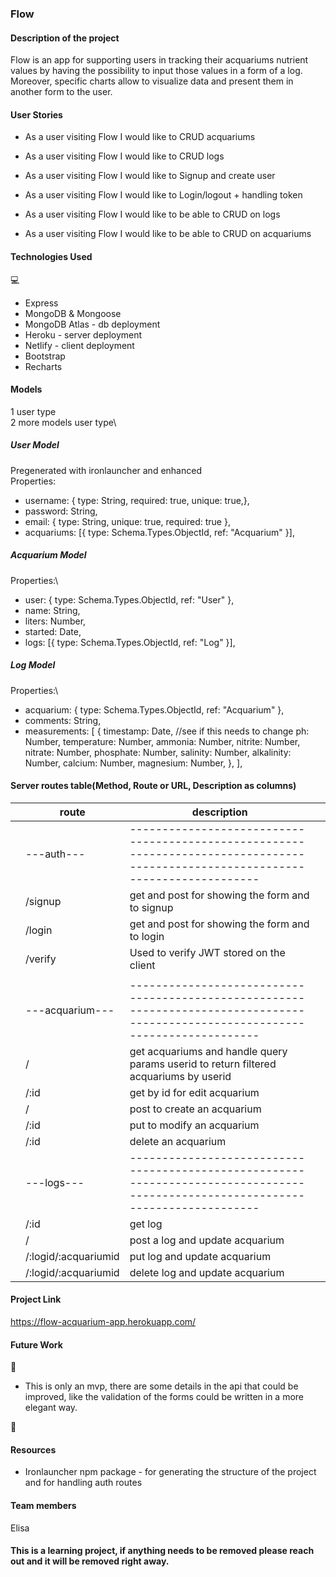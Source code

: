 ### Flow

#### Description of the project

Flow is an app for supporting users in tracking their acquariums nutrient values by having the possibility to input those values in a form of a log. Moreover, specific charts allow to visualize data and present them in another form to the user.

#### User Stories

- As a user visiting Flow I would like to CRUD acquariums

- As a user visiting Flow I would like to CRUD logs

- As a user visiting Flow I would like to Signup and create user

- As a user visiting Flow I would like to Login/logout + handling token

- As a user visiting Flow I would like to be able to CRUD on logs

- As a user visiting Flow I would like to be able to CRUD on acquariums

#### Technologies Used

:computer:

- Express
- MongoDB & Mongoose
- MongoDB Atlas - db deployment
- Heroku - server deployment
- Netlify - client deployment
- Bootstrap
- Recharts

#### Models

1 user type\
2 more models user type\

##### User Model

Pregenerated with ironlauncher and enhanced\
Properties:

- username: { type: String, required: true, unique: true,},
- password: String,
- email: { type: String, unique: true, required: true },
- acquariums: [{ type: Schema.Types.ObjectId, ref: "Acquarium" }],

##### Acquarium Model

Properties:\

- user: { type: Schema.Types.ObjectId, ref: "User" },
- name: String,
- liters: Number,
- started: Date,
- logs: [{ type: Schema.Types.ObjectId, ref: "Log" }],

##### Log Model

Properties:\

- acquarium: { type: Schema.Types.ObjectId, ref: "Acquarium" },
- comments: String,
- measurements: [
  {
  timestamp: Date, //see if this needs to change
  ph: Number,
  temperature: Number,
  ammonia: Number,
  nitrite: Number,
  nitrate: Number,
  phosphate: Number,
  salinity: Number,
  alkalinity: Number,
  calcium: Number,
  magnesium: Number,
  },
  ],

#### Server routes table(Method, Route or URL, Description as columns)

|     | route                | description                                                                                                                      |     |
| --- | -------------------- | -------------------------------------------------------------------------------------------------------------------------------- | --- |
|     | ---auth---           | -------------------------------------------------------------------------------------------------------------------------------- |     |
|     | /signup              | get and post for showing the form and to signup                                                                                  |     |
|     | /login               | get and post for showing the form and to login                                                                                   |     |
|     | /verify              | Used to verify JWT stored on the client                                                                                          |     |
|     |                      |                                                                                                                                  |     |
|     | ---acquarium---      | -------------------------------------------------------------------------------------------------------------------------------- |     |
|     | /                    | get acquariums and handle query params userid to return filtered acquariums by userid                                            |     |
|     | /:id                 | get by id for edit acquarium                                                                                                     |     |
|     | /                    | post to create an acquarium                                                                                                      |     |
|     | /:id                 | put to modify an acquarium                                                                                                       |     |
|     | /:id                 | delete an acquarium                                                                                                              |     |
|     | ---logs---           | -------------------------------------------------------------------------------------------------------------------------------- |     |
|     | /:id                 | get log                                                                                                                          |     |
|     | /                    | post a log and update acquarium                                                                                                  |     |
|     | /:logid/:acquariumid | put log and update acquarium                                                                                                     |     |
|     | /:logid/:acquariumid | delete log and update acquarium                                                                                                  |     |

#### Project Link

https://flow-acquarium-app.herokuapp.com/

#### Future Work

:wrench:

- This is only an mvp, there are some details in the api that could be improved, like the validation of the forms could be written in a more elegant way.

:wrench:

#### Resources

- Ironlauncher npm package - for generating the structure of the project and for handling auth routes

#### Team members

Elisa

#### This is a learning project, if anything needs to be removed please reach out and it will be removed right away.
